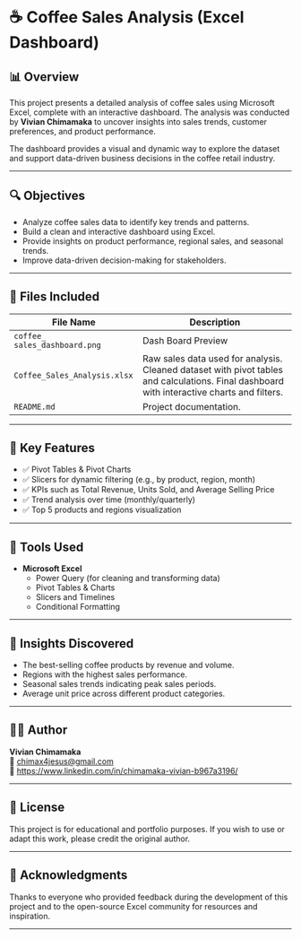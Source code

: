 # ☕ Coffee Sales Analysis (Excel Dashboard)

## 📊 Overview

This project presents a detailed analysis of coffee sales using Microsoft Excel, complete with an interactive dashboard. The analysis was conducted by **Vivian Chimamaka** to uncover insights into sales trends, customer preferences, and product performance.

The dashboard provides a visual and dynamic way to explore the dataset and support data-driven business decisions in the coffee retail industry.

---

## 🔍 Objectives

- Analyze coffee sales data to identify key trends and patterns.
- Build a clean and interactive dashboard using Excel.
- Provide insights on product performance, regional sales, and seasonal trends.
- Improve data-driven decision-making for stakeholders.

---

## 📁 Files Included

| File Name | Description |
| --------- | ----------- |
| `coffee_ sales_dashboard.png` | Dash Board Preview |
| `Coffee_Sales_Analysis.xlsx` | Raw sales data used for analysis. Cleaned dataset with pivot tables and calculations. Final dashboard with interactive charts and filters. ||
 `README.md` | Project documentation. |

---

## 📌 Key Features

- ✅ Pivot Tables & Pivot Charts
- ✅ Slicers for dynamic filtering (e.g., by product, region, month)
- ✅ KPIs such as Total Revenue, Units Sold, and Average Selling Price
- ✅ Trend analysis over time (monthly/quarterly)
- ✅ Top 5 products and regions visualization

---

## 🔧 Tools Used

- **Microsoft Excel**
  - Power Query (for cleaning and transforming data)
  - Pivot Tables & Charts
  - Slicers and Timelines
  - Conditional Formatting

---

## 🧠 Insights Discovered

- The best-selling coffee products by revenue and volume.
- Regions with the highest sales performance.
- Seasonal sales trends indicating peak sales periods.
- Average unit price across different product categories.
  
---

## 👩‍💼 Author

**Vivian Chimamaka**  
📧 chimax4jesus@gmail.com  
🔗 https://www.linkedin.com/in/chimamaka-vivian-b967a3196/ 

---

## 📃 License

This project is for educational and portfolio purposes. If you wish to use or adapt this work, please credit the original author.

---

## 🙌 Acknowledgments

Thanks to everyone who provided feedback during the development of this project and to the open-source Excel community for resources and inspiration.

---
